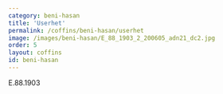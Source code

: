 ```yaml
---
category: beni-hasan
title: 'Userhet'
permalink: /coffins/beni-hasan/userhet
image: /images/beni-hasan/E_88_1903_2_200605_adn21_dc2.jpg
order: 5
layout: coffins
id: beni-hasan
---
```


E.88.1903
